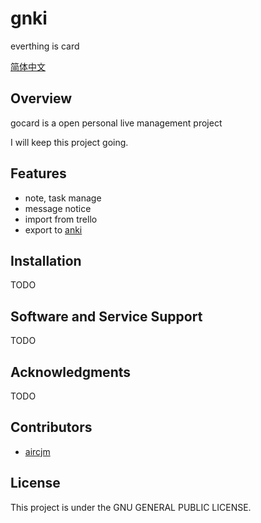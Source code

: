# gnki
everthing is card

[简体中文](README_CN.md)



## Overview
gocard is a open personal live management project

I will keep this project going.
 

## Features

- note, task manage
- message notice
- import from trello
- export to [anki](https://apps.ankiweb.net/)

## Installation

TODO

## Software and Service Support

TODO

## Acknowledgments

TODO

## Contributors

- [aircjm](https://github.com/aircjm)

## License

This project is under the GNU GENERAL PUBLIC LICENSE. 